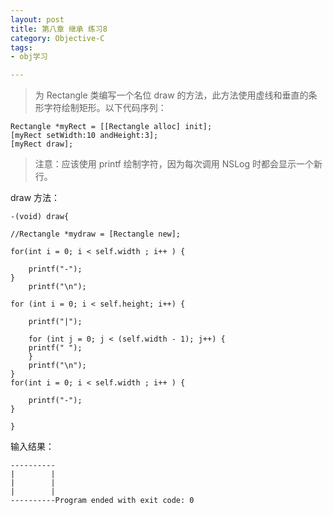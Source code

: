 ```yaml
---
layout: post
title: 第八章 继承 练习8
category: Objective-C
tags:
- obj学习

---
```


>为 Rectangle 类编写一个名位 draw 的方法，此方法使用虚线和垂直的条形字符绘制矩形。以下代码序列：
>
	Rectangle *myRect = [[Rectangle alloc] init];
	[myRect setWidth:10 andHeight:3];
	[myRect draw];
>	
>注意：应该使用 printf 绘制字符，因为每次调用 NSLog 时都会显示一个新行。

draw 方法：

	-(void) draw{
    
    //Rectangle *mydraw = [Rectangle new];
    
    for(int i = 0; i < self.width ; i++ ) {
        
        printf("-");
    }
        printf("\n");
    
    for (int i = 0; i < self.height; i++) {
        
        printf("|");
        
        for (int j = 0; j < (self.width - 1); j++) {
        printf(" ");
        }
        printf("\n");
    }
    for(int i = 0; i < self.width ; i++ ) {
        
        printf("-");
    }

	}
	
输入结果：


	----------
	|        |
	|        |
	|        |
	----------Program ended with exit code: 0